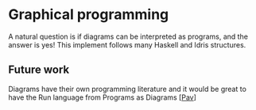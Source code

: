 # Graphical programming
A natural question is if diagrams can be interpreted as programs, and the answer is yes! This implement follows many Haskell and Idris structures.

## Future work
Diagrams have their own programming literature and it would be great to have the Run language from Programs as Diagrams [[Pav]]

[Pav]: https://arxiv.org/abs/2208.03817
